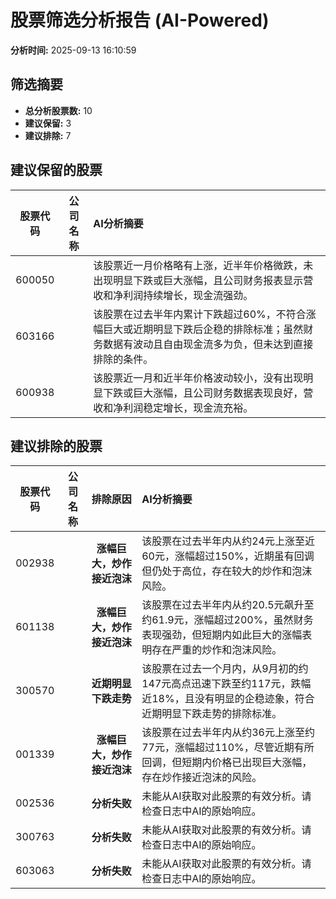 # 股票筛选分析报告 (AI-Powered)

**分析时间:** 2025-09-13 16:10:59

## 筛选摘要

- **总分析股票数:** 10
- **建议保留:** 3
- **建议排除:** 7

## 建议保留的股票

| 股票代码 | 公司名称 | AI分析摘要 |
|:---:|:---:|:---|
| 600050 |  | 该股票近一月价格略有上涨，近半年价格微跌，未出现明显下跌或巨大涨幅，且公司财务报表显示营收和净利润持续增长，现金流强劲。 |
| 603166 |  | 该股票在过去半年内累计下跌超过60%，不符合涨幅巨大或近期明显下跌后企稳的排除标准；虽然财务数据有波动且自由现金流多为负，但未达到直接排除的条件。 |
| 600938 |  | 该股票近一月和近半年价格波动较小，没有出现明显下跌或巨大涨幅，且公司财务数据表现良好，营收和净利润稳定增长，现金流充裕。 |

## 建议排除的股票

| 股票代码 | 公司名称 | 排除原因 | AI分析摘要 |
|:---:|:---:|:---:|:---|
| 002938 |  | **涨幅巨大，炒作接近泡沫** | 该股票在过去半年内从约24元上涨至近60元，涨幅超过150%，近期虽有回调但仍处于高位，存在较大的炒作和泡沫风险。 |
| 601138 |  | **涨幅巨大，炒作接近泡沫** | 该股票在过去半年内从约20.5元飙升至约61.9元，涨幅超过200%，虽然财务表现强劲，但短期内如此巨大的涨幅表明存在严重的炒作和泡沫风险。 |
| 300570 |  | **近期明显下跌走势** | 该股票在过去一个月内，从9月初的约147元高点迅速下跌至约117元，跌幅近18%，且没有明显的企稳迹象，符合近期明显下跌走势的排除标准。 |
| 001339 |  | **涨幅巨大，炒作接近泡沫** | 该股票在过去半年内从约36元上涨至约77元，涨幅超过110%，尽管近期有所回调，但短期内价格已出现巨大涨幅，存在炒作接近泡沫的风险。 |
| 002536 |  | **分析失败** | 未能从AI获取对此股票的有效分析。请检查日志中AI的原始响应。 |
| 300763 |  | **分析失败** | 未能从AI获取对此股票的有效分析。请检查日志中AI的原始响应。 |
| 603063 |  | **分析失败** | 未能从AI获取对此股票的有效分析。请检查日志中AI的原始响应。 |
